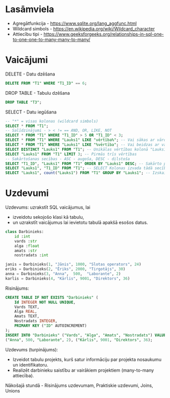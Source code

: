 # Lasāmviela

* Agregātfunkcija - https://www.sqlite.org/lang_aggfunc.html 
* Wildcard simbols - https://en.wikipedia.org/wiki/Wildcard_character
* Attiecību tipi - https://www.geeksforgeeks.org/relationships-in-sql-one-to-one-one-to-many-many-to-many/

# Vaicājumi

DELETE - Datu dzēšana
```sql
DELETE FROM "T1" WHERE "T1_ID" == 6;
```

DROP TABLE - Tabulu dzēšana
```sql
DROP TABLE "T3";
```

SELECT - Datu iegūšana
```sql
-- "*" = visas kolonas (wildcard simbols)
SELECT * FROM "T1";
-- Salīdzinājumi - > < != == AND, OR, LIKE, NOT
SELECT * FROM "T1" WHERE "T1_ID" > 5 OR "T1_ID" < 3; 
SELECT * FROM "T1" WHERE "Lauks1" LIKE "vērtība%"; -- Vai sākas ar vārdu "vērtība"
SELECT * FROM "T1" WHERE "Lauks1" LIKE "%vērtība"; -- Vai beidzas ar vārdu "vērtība";
SELECT DISTINCT "Lauks1" FROM "T1"; -- Unikālas vērtības kolonā "Lauks1"
SELECT "Lauks1" FROM "T1" LIMIT 3; -- Pirmās trīs vērtības
-- Sakārtošanas secības - ASC - augoša, DESC - dilstoša
SELECT "T1_ID", "Lauks1" FROM "T1" ORDER BY "Lauks1" DESC; -- Sakārto pēc kolonas "Lauks" dilstoši
SELECT "Lauks1", "T1_ID" FROM "T1"; -- SELECT Kolonas izvada tādā secībā, kā ievadat. Dati tiks sakārtoti pēc primārās atslēgas - ja eksistē.
SELECT "Lauks1", count("Lauks1") FROM "T1" GROUP BY "Lauks1"; -- Izskaita duplikātās vērtības 
```

# Uzdevumi

Uzdevums: uzrakstīt SQL vaicājumus, lai 
* izveidotu sekojošo klasi kā tabulu, 
* un uzrakstīt vaicājumus lai ievietotu tabulā apakšā esošos datus.

```py
class Darbinieks:
    id :int
    vards :str
    alga :float
    amats :str
    nostradats :int

janis = Darbinieks(1, "Jānis", 1000, "Slotas operators", 24)
eriks = Darbinieks(2, "Ēriks", 2000, "Tirgotājs", 30)
anna = Darbinieks(3, "Anna",  500,  "Laborante", 2)
karlis = Darbinieks(4, "Kārlis", 9001, "Direktors", 36)
```

Risinājums:

```sql
CREATE TABLE IF NOT EXISTS "Darbinieks" (
    Id INTEGER NOT NULL UNIQUE,
    Vards TEXT,
    Alga REAL,
    Amats TEXT,
    Nostradats INTEGER,
    PRIMARY KEY ("ID" AUTOINCREMENT)
);
INSERT INTO "Darbinieks" ("Vards", "Alga", "Amats", "Nostradats") VALUES ("Jānis", 1000, "Slotas operators", 24), ("Ēriks", 2000, "Tirgotājs", 30),
("Anna", 500, "Laborante", 2), ("Kārlis", 9001, "Direktors", 36);
```

Uzdevums (turpinājums): 
* Izveidot tabulu projekts, kurš satur informāciju par projekta nosaukumu un identifikatoru.
* Realizēt darbinieku saistību ar vairākiem projektiem (many-to-many attiecība).

Nākošajā stundā - Risinājums uzdevumam, Praktiskie uzdevumi, Joins, Unions